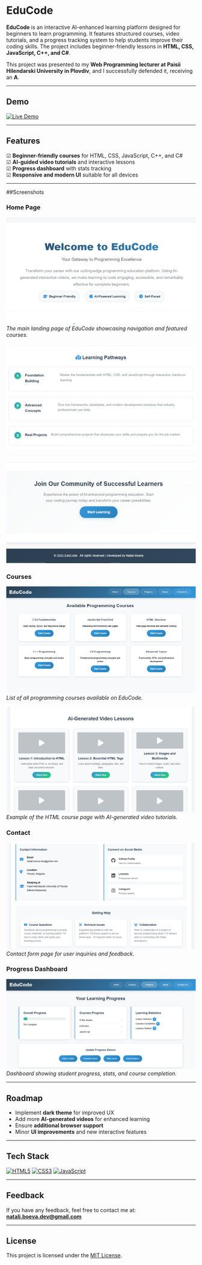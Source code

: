 # EduCode

**EduCode** is an interactive AI-enhanced learning platform designed for beginners to learn programming. It features structured courses, video tutorials, and a progress tracking system to help students improve their coding skills. The project includes beginner-friendly lessons in **HTML, CSS, JavaScript, C++, and C#**.

This project was presented to my **Web Programming lecturer at Paisii Hilendarski University in Plovdiv**, and I successfully defended it, receiving an **A**.

---

## Demo
[![Live Demo](https://img.shields.io/badge/Live-Demo-blue?style=for-the-badge&logo=appveyor)](https://educode-bx5z.onrender.com)

---

## Features

 ☑ **Beginner-friendly courses** for HTML, CSS, JavaScript, C++, and C#  
 ☑ **AI-guided video tutorials** and interactive lessons  
 ☑ **Progress dashboard** with stats tracking  
 ☑ **Responsive and modern UI** suitable for all devices  

---
##Screenshots

### Home Page
![EduCode Home Page](Screenshots/Home_page.png)
*The main landing page of EduCode showcasing navigation and featured courses.*

![EduCode Home Page 2](Screenshots/Home_page_2.png)

![EduCode Home Page 3](Screenshots/Home_page_3.png)

### Courses
![Courses Overview](Screenshots/Courses.png)
*List of all programming courses available on EduCode.*

![HTML Course Page](Screenshots/Courses_HTML.png)
*Example of the HTML course page with AI-generated video tutorials.*

### Contact
![Contact Page](Screenshots/Contact.png)
*Contact form page for user inquiries and feedback.*

### Progress Dashboard
![Progress Dashboard](Screenshots/Progress.png)
*Dashboard showing student progress, stats, and course completion.*

---
## Roadmap

- Implement **dark theme** for improved UX  
- Add more **AI-generated videos** for enhanced learning  
- Ensure **additional browser support**  
- Minor **UI improvements** and new interactive features  

---

## Tech Stack


[![HTML5](https://img.shields.io/badge/HTML5-E34F26?style=for-the-badge&logo=html5&logoColor=white)]()
[![CSS3](https://img.shields.io/badge/CSS3-1572B6?style=for-the-badge&logo=css3&logoColor=white)]()
[![JavaScript](https://img.shields.io/badge/JavaScript-F7DF1E?style=for-the-badge&logo=javascript&logoColor=black)]()

---

## Feedback

If you have any feedback, feel free to contact me at:  
**natali.boeva.dev@gmail.com**

---

## License

This project is licensed under the [MIT License](https://choosealicense.com/licenses/mit/).
